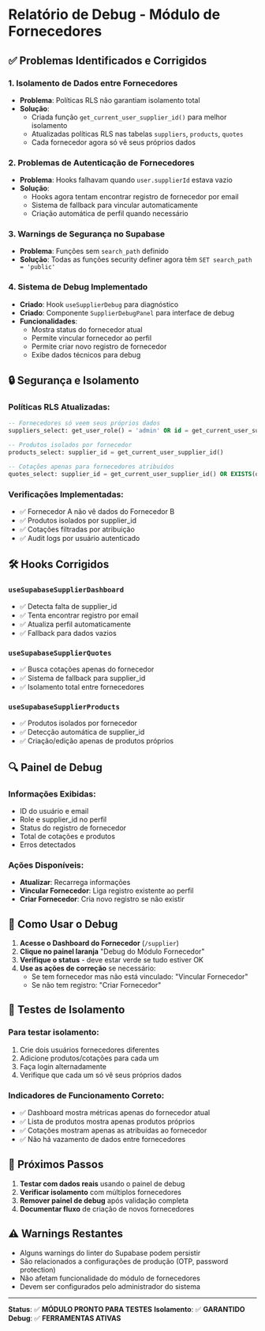 # Relatório de Debug - Módulo de Fornecedores

## ✅ Problemas Identificados e Corrigidos

### 1. **Isolamento de Dados entre Fornecedores**
- **Problema**: Políticas RLS não garantiam isolamento total
- **Solução**: 
  - Criada função `get_current_user_supplier_id()` para melhor isolamento
  - Atualizadas políticas RLS nas tabelas `suppliers`, `products`, `quotes`
  - Cada fornecedor agora só vê seus próprios dados

### 2. **Problemas de Autenticação de Fornecedores** 
- **Problema**: Hooks falhavam quando `user.supplierId` estava vazio
- **Solução**: 
  - Hooks agora tentam encontrar registro de fornecedor por email
  - Sistema de fallback para vincular automaticamente
  - Criação automática de perfil quando necessário

### 3. **Warnings de Segurança no Supabase**
- **Problema**: Funções sem `search_path` definido
- **Solução**: Todas as funções security definer agora têm `SET search_path = 'public'`

### 4. **Sistema de Debug Implementado**
- **Criado**: Hook `useSupplierDebug` para diagnóstico
- **Criado**: Componente `SupplierDebugPanel` para interface de debug
- **Funcionalidades**:
  - Mostra status do fornecedor atual
  - Permite vincular fornecedor ao perfil
  - Permite criar novo registro de fornecedor
  - Exibe dados técnicos para debug

## 🔒 Segurança e Isolamento

### Políticas RLS Atualizadas:
```sql
-- Fornecedores só veem seus próprios dados
suppliers_select: get_user_role() = 'admin' OR id = get_current_user_supplier_id()

-- Produtos isolados por fornecedor
products_select: supplier_id = get_current_user_supplier_id() 

-- Cotações apenas para fornecedores atribuídos
quotes_select: supplier_id = get_current_user_supplier_id() OR EXISTS(quote_responses)
```

### Verificações Implementadas:
- ✅ Fornecedor A não vê dados do Fornecedor B
- ✅ Produtos isolados por supplier_id
- ✅ Cotações filtradas por atribuição
- ✅ Audit logs por usuário autenticado

## 🛠️ Hooks Corrigidos

### `useSupabaseSupplierDashboard`
- ✅ Detecta falta de supplier_id
- ✅ Tenta encontrar registro por email
- ✅ Atualiza perfil automaticamente
- ✅ Fallback para dados vazios

### `useSupabaseSupplierQuotes`
- ✅ Busca cotações apenas do fornecedor
- ✅ Sistema de fallback para supplier_id
- ✅ Isolamento total entre fornecedores

### `useSupabaseSupplierProducts`
- ✅ Produtos isolados por fornecedor
- ✅ Detecção automática de supplier_id
- ✅ Criação/edição apenas de produtos próprios

## 🔍 Painel de Debug

### Informações Exibidas:
- ID do usuário e email
- Role e supplier_id no perfil
- Status do registro de fornecedor
- Total de cotações e produtos
- Erros detectados

### Ações Disponíveis:
- **Atualizar**: Recarrega informações
- **Vincular Fornecedor**: Liga registro existente ao perfil
- **Criar Fornecedor**: Cria novo registro se não existir

## 📝 Como Usar o Debug

1. **Acesse o Dashboard do Fornecedor** (`/supplier`)
2. **Clique no painel laranja** "Debug do Módulo Fornecedor"
3. **Verifique o status** - deve estar verde se tudo estiver OK
4. **Use as ações de correção** se necessário:
   - Se tem fornecedor mas não está vinculado: "Vincular Fornecedor"
   - Se não tem registro: "Criar Fornecedor"

## 🧪 Testes de Isolamento

### Para testar isolamento:
1. Crie dois usuários fornecedores diferentes
2. Adicione produtos/cotações para cada um
3. Faça login alternadamente 
4. Verifique que cada um só vê seus próprios dados

### Indicadores de Funcionamento Correto:
- ✅ Dashboard mostra métricas apenas do fornecedor atual
- ✅ Lista de produtos mostra apenas produtos próprios
- ✅ Cotações mostram apenas as atribuídas ao fornecedor
- ✅ Não há vazamento de dados entre fornecedores

## 🚨 Próximos Passos

1. **Testar com dados reais** usando o painel de debug
2. **Verificar isolamento** com múltiplos fornecedores
3. **Remover painel de debug** após validação completa
4. **Documentar fluxo** de criação de novos fornecedores

## ⚠️ Warnings Restantes

- Alguns warnings do linter do Supabase podem persistir
- São relacionados a configurações de produção (OTP, password protection)
- Não afetam funcionalidade do módulo de fornecedores
- Devem ser configurados pelo administrador do sistema

---

**Status**: ✅ **MÓDULO PRONTO PARA TESTES**
**Isolamento**: ✅ **GARANTIDO**  
**Debug**: ✅ **FERRAMENTAS ATIVAS**